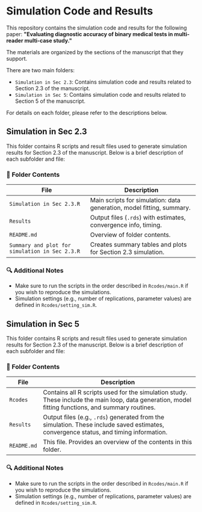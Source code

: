 # Simulation Code and Results

This repository contains the simulation code and results for the following paper:
**"Evaluating diagnostic accuracy of binary medical tests in multi-reader multi-case study."**

The materials are organized by the sections of the manuscript that they support.

There are two main folders:
- `Simulation in Sec 2.3`: Contains simulation code and results related to Section 2.3 of the manuscript.
- `Simulation in Sec 5`: Contains simulation code and results related to Section 5 of the manuscript.

For details on each folder, please refer to the descriptions below.




## Simulation in Sec 2.3

This folder contains R scripts and result files used to generate simulation results for Section 2.3 of the manuscript. Below is a brief description of each subfolder and file:

### 📁 Folder Contents

| File                                           | Description                                                             |
|------------------------------------------------|-------------------------------------------------------------------------|
| `Simulation in Sec 2.3.R`                      | Main scripts for simulation: data generation, model fitting, summary.   |
| `Results`                                      | Output files (`.rds`) with estimates, convergence info, timing.         |
| `README.md`                                    | Overview of folder contents.                                            |
| `Summary and plot for simulation in Sec 2.3.R` | Creates summary tables and plots for Section 2.3 simulation.            |



### 🔍 Additional Notes

- Make sure to run the scripts in the order described in `Rcodes/main.R` if you wish to reproduce the simulations.
- Simulation settings (e.g., number of replications, parameter values) are defined in `Rcodes/setting_sim.R`.




## Simulation in Sec 5

This folder contains R scripts and result files used to generate simulation results for Section 2.3 of the manuscript. Below is a brief description of each subfolder and file:

### 📁 Folder Contents

| File | Description |
|---------------|-------------|
| `Rcodes`      | Contains all R scripts used for the simulation study. These include the main loop, data generation, model fitting functions, and summary routines. |
| `Results`     | Output files (e.g., `.rds`) generated from the simulation. These include saved estimates, convergence status, and timing information. |
| `README.md`   | This file. Provides an overview of the contents in this folder. |

### 🔍 Additional Notes

- Make sure to run the scripts in the order described in `Rcodes/main.R` if you wish to reproduce the simulations.
- Simulation settings (e.g., number of replications, parameter values) are defined in `Rcodes/setting_sim.R`.
